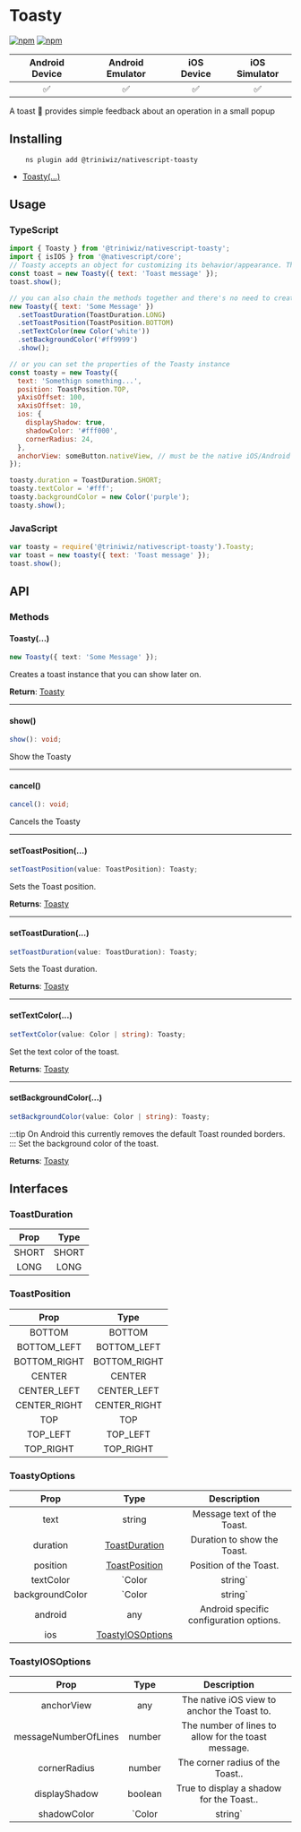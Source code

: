 # Toasty

[![npm](https://img.shields.io/npm/v/@triniwiz/nativescript-toasty.svg)](https://www.npmjs.com/package/@triniwiz/nativescript-toasty)
[![npm](https://img.shields.io/npm/dt/@triniwiz/nativescript-toasty.svg?label=npm%20downloads)](https://www.npmjs.com/package/@triniwiz/nativescript-toasty)

|   Android Device  |   Android Emulator    |   iOS Device  |   iOS Simulator   |
| :-------------:     |:-------------:        |:-------------:| :-----:            |
| :white_check_mark:|:white_check_mark:     |:white_check_mark:|    :white_check_mark:| 


A toast :bread: provides simple feedback about an operation in a small popup

## Installing 

```base
    ns plugin add @triniwiz/nativescript-toasty
```

- [Toasty(...)](toasty.md#toasty-2)


## Usage

### TypeScript

```js
import { Toasty } from '@triniwiz/nativescript-toasty';
import { isIOS } from '@nativescript/core';
// Toasty accepts an object for customizing its behavior/appearance. The only REQUIRED value is `text` which is the message for the toast.
const toast = new Toasty({ text: 'Toast message' });
toast.show();

// you can also chain the methods together and there's no need to create a reference to the Toasty instance with this approach
new Toasty({ text: 'Some Message' })
  .setToastDuration(ToastDuration.LONG)
  .setToastPosition(ToastPosition.BOTTOM)
  .setTextColor(new Color('white'))
  .setBackgroundColor('#ff9999')
  .show();

// or you can set the properties of the Toasty instance
const toasty = new Toasty({
  text: 'Somethign something...',
  position: ToastPosition.TOP,
  yAxisOffset: 100,
  xAxisOffset: 10,
  ios: {
    displayShadow: true,
    shadowColor: '#fff000',
    cornerRadius: 24,
  },
  anchorView: someButton.nativeView, // must be the native iOS/Android view instance (button, page, action bar, tabbar, etc.)
});

toasty.duration = ToastDuration.SHORT;
toasty.textColor = '#fff';
toasty.backgroundColor = new Color('purple');
toasty.show();
```

### JavaScript

```js
var toasty = require('@triniwiz/nativescript-toasty').Toasty;
var toast = new toasty({ text: 'Toast message' });
toast.show();
```


## API

### Methods

#### Toasty(...)
```ts
new Toasty({ text: 'Some Message' });
```
Creates a toast instance that you can show later on.

**Return**: [Toasty](toasty.md#toasty-2)

---
#### show()
```ts
show(): void;
```
Show the Toasty

---
#### cancel()
```ts
cancel(): void;
```
Cancels the Toasty

---
#### setToastPosition(...)
```ts
setToastPosition(value: ToastPosition): Toasty;
```
Sets the Toast position.

**Returns**: [Toasty](toasty.md#toasty-2)

---
#### setToastDuration(...)
```ts
setToastDuration(value: ToastDuration): Toasty;
```
Sets the Toast duration.

**Returns**: [Toasty](toasty.md#toasty-2)

---
#### setTextColor(...)
```ts
setTextColor(value: Color | string): Toasty;
```
Set the text color of the toast.

**Returns**: [Toasty](toasty.md#toasty-2)

---
#### setBackgroundColor(...)
```ts
setBackgroundColor(value: Color | string): Toasty;
```
:::tip
On Android this currently removes the default Toast rounded borders.
:::
Set the background color of the toast.

**Returns**: [Toasty](toasty.md#toasty-2)



## Interfaces

### ToastDuration

| Prop      | Type  |
| :---:     | :---: |
| SHORT    |   SHORT  |
| LONG    |   LONG  |


### ToastPosition

| Prop      | Type  |
| :---:     | :---: |
| BOTTOM    |   BOTTOM  |
| BOTTOM_LEFT    |   BOTTOM_LEFT  |
| BOTTOM_RIGHT    |   BOTTOM_RIGHT  |
| CENTER    |   CENTER  |
| CENTER_LEFT    |   CENTER_LEFT  |
| CENTER_RIGHT    |   CENTER_RIGHT  |
| TOP    |   TOP  |
| TOP_LEFT    |   TOP_LEFT  |
| TOP_RIGHT    |   TOP_RIGHT  |

### ToastyOptions

| Prop      | Type  | Description |
| :---:     | :---: | :---: |
| text    |   string  | Message text of the Toast. |
| duration    |   [ToastDuration](toasty.md#toastduration)  | Duration to show the Toast. |
| position    |   [ToastPosition](toasty.md#toastposition)  | Position of the Toast. |
| textColor    |   `Color | string`  | Text color of the Toast message. |
| backgroundColor    |   `Color | string`  | Background Color of the Toast. |
| android    |   any  | Android specific configuration options. |
| ios    |  [ToastyIOSOptions](toasty.md#toastyiosoptions)   |

### ToastyIOSOptions

| Prop      | Type  | Description |
| :---:     | :---: | :---: |
| anchorView    |   any  | The native iOS view to anchor the Toast to. |
| messageNumberOfLines    |   number |The number of lines to allow for the toast message. |
| cornerRadius    |   number  | The corner radius of the Toast.. |
| displayShadow    |   boolean  | True to display a shadow for the Toast.. |
| shadowColor    |   `Color | string`  | The color of the shadow. Only visible if `displayShadow` is true.. |

